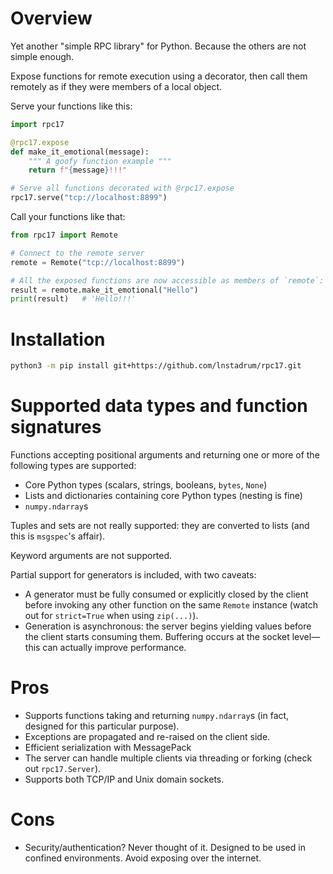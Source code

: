 # Overview

Yet another "simple RPC library" for Python. Because the others are not simple enough.

Expose functions for remote execution using a decorator, then call them remotely as if they were members of a local object.

Serve your functions like this:
```python
import rpc17

@rpc17.expose
def make_it_emotional(message):
    """ A goofy function example """
    return f"{message}!!!"

# Serve all functions decorated with @rpc17.expose
rpc17.serve("tcp://localhost:8899")
```

Call your functions like that:
```python
from rpc17 import Remote

# Connect to the remote server
remote = Remote("tcp://localhost:8899")

# All the exposed functions are now accessible as members of `remote`:
result = remote.make_it_emotional("Hello")
print(result)   # 'Hello!!!'
```

# Installation

```bash
python3 -m pip install git+https://github.com/lnstadrum/rpc17.git
```

# Supported data types and function signatures

Functions accepting positional arguments and returning one or more of the following types are supported:

 - Core Python types (scalars, strings, booleans, `bytes`, `None`)
 - Lists and dictionaries containing core Python types (nesting is fine)
 - `numpy.ndarray`s

Tuples and sets are not really supported: they are converted to lists (and this is `msgspec`'s affair).

Keyword arguments are not supported.

Partial support for generators is included, with two caveats:
 - A generator must be fully consumed or explicitly closed by the client before invoking any other function on the same `Remote` instance (watch out for `strict=True` when using `zip(...)`).
 - Generation is asynchronous: the server begins yielding values before the client starts consuming them. Buffering occurs at the socket level—this can actually improve performance.

# Pros

 * Supports functions taking and returning `numpy.ndarray`s (in fact, designed for this particular purpose).
 * Exceptions are propagated and re-raised on the client side.
 * Efficient serialization with MessagePack
 * The server can handle multiple clients via threading or forking  (check out `rpc17.Server`).
 * Supports both TCP/IP and Unix domain sockets.

# Cons

 * Security/authentication? Never thought of it. Designed to be used in confined environments. Avoid exposing over the internet.
